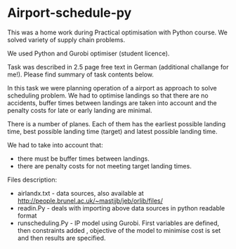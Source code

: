 # Airport-schedule-py

This was a home work during Practical optimisation with Python course. We solved variety of supply chain problems.

We used Python and Gurobi optimiser (student licence).

Task was described in 2.5 page free text in German (additional challange for me!). Please find summary of task contents below.

In this task we were planning operation of a airport as approach to solve scheduling problem. We had to optimise landings so that there are no accidents, buffer times between landings are taken into account and the penalty costs for late or early landing are minimal.

There is a number of planes. Each of them has the earliest possible landing time, best possible landing time (target) and latest possible landing time. 

We had to take into account that:

- there must be buffer times between landings.
- there are penalty costs for not meeting target landing times.

Files description:

- airlandx.txt - data sources, also available at http://people.brunel.ac.uk/~mastjjb/jeb/orlib/files/
- readin.Py - deals with importing above data sources in python readable format
- runscheduling.Py - IP model using Gurobi. First variables are defined, then constraints added , objective of the model to minimise cost is set and then results are specified.
